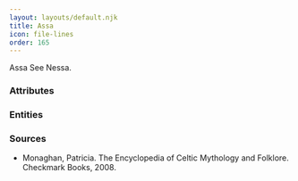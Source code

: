 ```yaml
---
layout: layouts/default.njk
title: Assa
icon: file-lines
order: 165
---
```

Assa See Nessa.

### Attributes


### Entities


### Sources

- Monaghan, Patricia. The Encyclopedia of Celtic Mythology and Folklore. Checkmark Books, 2008.

